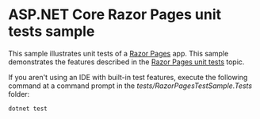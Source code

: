 # ASP.NET Core Razor Pages unit tests sample



This sample illustrates unit tests of a [Razor Pages](https://docs.microsoft.com/aspnet/core/mvc/razor-pages) app. This sample demonstrates the features described in the [Razor Pages unit tests](https://docs.microsoft.com/aspnet/core/test/razor-pages-tests) topic.

If you aren't using an IDE with built-in test features, execute the following command at a command prompt in the *tests/RazorPagesTestSample.Tests* folder:

```console
dotnet test
```
